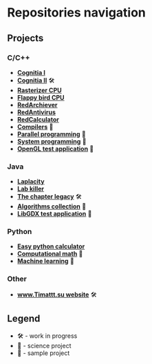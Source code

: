 # Repositories navigation

## Projects

### C/C++

* [**Cognitia I**](https://github.com/timattt/Cognitia-I)
* [**Cognitia II**](https://github.com/timattt/Cognitia-II) 🛠️
* [**Rasterizer CPU**](https://github.com/timattt/Rasterizer-CPU)
* [**Flappy bird CPU**](https://github.com/timattt/Flappy-bird-CPU)
* [**RedArchiever**](https://github.com/timattt/RedArchiever)
* [**RedAntivirus**](https://github.com/timattt/RedAntivirus)
* [**RedCalculator**](https://github.com/timattt/RedCalculator)
* [**Compilers**](https://github.com/timattt/Project-cpp) 🧪
* [**Parallel programming**](https://github.com/timattt/Parallel-programming) 🧪
* [**System programming**](https://github.com/timattt/Indestructible-shield-from-Lunev) 🧪
* [**OpenGL test application**](https://github.com/timattt/OpenGL-sample) 🧰

### Java

* [**Laplacity**](https://github.com/timattt/Laplacity)
* [**Lab killer**](https://github.com/timattt/Laboratory-calculations-optimizator)
* [**The chapter legacy**](https://github.com/timattt/TheChapterLegacy) 🛠️
* [**Algorithms collection**](https://github.com/timattt/Algorithms-collection) 🧪
* [**LibGDX test application**](https://github.com/timattt/LibGDXTestGooglePlayApp) 🧰

### Python

* [**Easy python calculator**](https://github.com/timattt/Easy-py-calculator)
* [**Computational math**](https://github.com/timattt/Computational-math) 🧪
* [**Machine learning**](https://github.com/timattt/ML) 🧪

### Other

* [**www.Timattt.su website**](https://github.com/timattt/Timattt.su) 🛠️

## Legend

* 🛠️ - work in progress
* 🧪 - science project
* 🧰 - sample project
